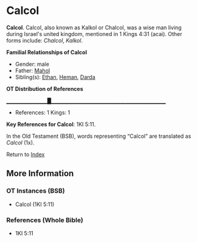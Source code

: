 # Calcol
**Calcol**. 
Calcol, also known as Kalkol or Chalcol, was a wise man living during Israel's united kingdom, mentioned in 1 Kings 4:31 (acai). 
Other forms include: 
*Chalcol*, *Kalkol*. 




**Familial Relationships of Calcol**


* Gender: male
* Father: [Mahol](Mahol.md)
* Sibling(s): [Ethan](Ethan.md), [Heman](Heman.md), [Darda](Darda.md)


**OT Distribution of References**

▁▁▁▁▁▁▁▁▁▁█▁▁▁▁▁▁▁▁▁▁▁▁▁▁▁▁▁▁▁▁▁▁▁▁▁▁▁▁
* References: 1 Kings: 1



**Key References for Calcol**: 
1KI 5:11. 


In the Old Testament (BSB), words representing “Calcol” are translated as 
*Calcol* (1x). 




Return to [Index](00-Index.md)

## More Information

### OT Instances (BSB)

* Calcol (1KI 5:11)



### References (Whole Bible)

* 1KI 5:11



